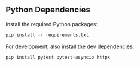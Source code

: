 ## Python Dependencies

Install the required Python packages:

```bash
pip install -r requirements.txt
```

For development, also install the dev dependencies:

```bash
pip install pytest pytest-asyncio httpx
```
